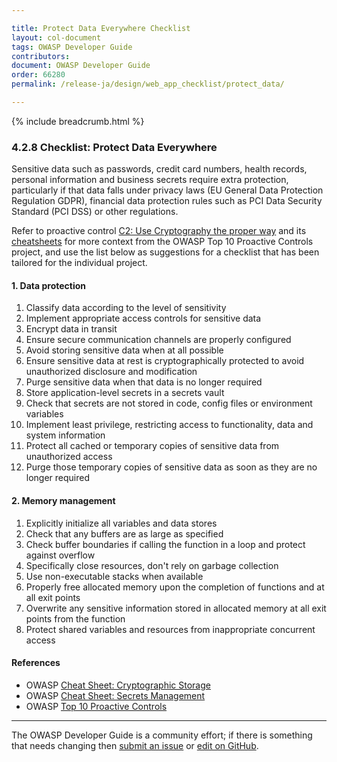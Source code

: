 ```yaml
---

title: Protect Data Everywhere Checklist
layout: col-document
tags: OWASP Developer Guide
contributors:
document: OWASP Developer Guide
order: 66280
permalink: /release-ja/design/web_app_checklist/protect_data/

---
```


{% include breadcrumb.html %}

### 4.2.8 Checklist: Protect Data Everywhere

Sensitive data such as passwords, credit card numbers, health records, personal information and business secrets
require extra protection, particularly if that data falls under privacy laws (EU General Data Protection Regulation GDPR),
financial data protection rules such as PCI Data Security Standard (PCI DSS) or other regulations.

Refer to proactive control [C2: Use Cryptography the proper way][control2] and its [cheatsheets][csproactive-c8]
for more context from the OWASP Top 10 Proactive Controls project,
and use the list below as suggestions for a checklist that has been tailored for the individual project.

#### 1. Data protection

1. Classify data according to the level of sensitivity
1. Implement appropriate access controls for sensitive data
1. Encrypt data in transit
1. Ensure secure communication channels are properly configured
1. Avoid storing sensitive data when at all possible
1. Ensure sensitive data at rest is cryptographically protected to avoid unauthorized disclosure and modification
1. Purge sensitive data when that data is no longer required
1. Store application-level secrets in a secrets vault
1. Check that secrets are not stored in code, config files or environment variables
1. Implement least privilege, restricting access to functionality, data and system information
1. Protect all cached or temporary copies of sensitive data from unauthorized access
1. Purge those temporary copies of sensitive data as soon as they are no longer required

#### 2. Memory management

1. Explicitly initialize all variables and data stores
1. Check that any buffers are as large as specified
1. Check buffer boundaries if calling the function in a loop and protect against overflow
1. Specifically close resources, don't rely on garbage collection
1. Use non-executable stacks when available
1. Properly free allocated memory upon the completion of functions and at all exit points
1. Overwrite any sensitive information stored in allocated memory at all exit points from the function
1. Protect shared variables and resources from inappropriate concurrent access

#### References

* OWASP [Cheat Sheet: Cryptographic Storage][cscs]
* OWASP [Cheat Sheet: Secrets Management][cssm]
* OWASP [Top 10 Proactive Controls][proactive10]

----

The OWASP Developer Guide is a community effort; if there is something that needs changing
then [submit an issue][issue060208] or [edit on GitHub][edit060208].

[csproactive-c8]: https://cheatsheetseries.owasp.org/IndexProactiveControls.html#c8-protect-data-everywhere
[control2]: https://top10proactive.owasp.org/the-top-10/c2-crypto/
[cscs]: https://cheatsheetseries.owasp.org/cheatsheets/Cryptographic_Storage_Cheat_Sheet
[cssm]: https://cheatsheetseries.owasp.org/cheatsheets/Secrets_Management_Cheat_Sheet
[edit060208]: https://github.com/OWASP/www-project-developer-guide/blob/main/draft/06-design/02-web-app-checklist/08-protect-data.md
[issue060208]: https://github.com/OWASP/www-project-developer-guide/issues/new?labels=enhancement&template=request.md&title=Update:%2006-design/02-web-app-checklist/08-protect-data
[proactive10]: https://top10proactive.owasp.org/
